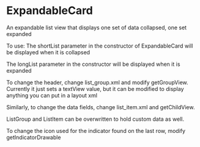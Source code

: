 ExpandableCard
==============

An expandable list view that displays one set of data collapsed, one set expanded

To use:
The shortList parameter in the constructor of ExpandableCard will be displayed when it is collapsed

The longList parameter in the constructor will be displayed when it is expanded

To change the header, change list_group.xml and modify getGroupView. Currently it just sets a textView value, 
but it can be modified to display anything you can put in a layout xml

Similarly, to change the data fields, change list_item.xml and getChildView.

ListGroup and ListItem can be overwritten to hold custom data as well.

To change the icon used for the indicator found on the last row, modify getIndicatorDrawable

